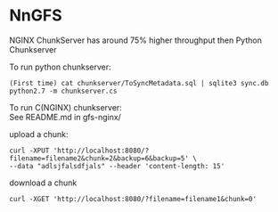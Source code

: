 # NnGFS

NGINX ChunkServer has around 75% higher throughput then Python Chunkserver

To run python chunkserver:

    (First time) cat chunkserver/ToSyncMetadata.sql | sqlite3 sync.db
    python2.7 -m chunkserver.cs

To run C(NGINX) chunkserver:  
See README.md in gfs-nginx/

upload a chunk:

    curl -XPUT 'http://localhost:8080/?filename=filename2&chunk=2&backup=6&backup=5' \
    --data "adlsjfalsdfjals" --header 'content-length: 15'

download a chunk

    curl -XGET 'http://localhost:8080/?filename=filename1&chunk=0'
